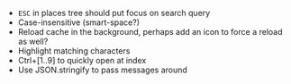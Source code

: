 * `ESC` in places tree should put focus on search query
* Case-insensitive (smart-space?)
* Reload cache in the background, perhaps add an icon to force a reload as well?
* Highlight matching characters
* Ctrl+[1..9] to quickly open at index
* Use JSON.stringify to pass messages around

